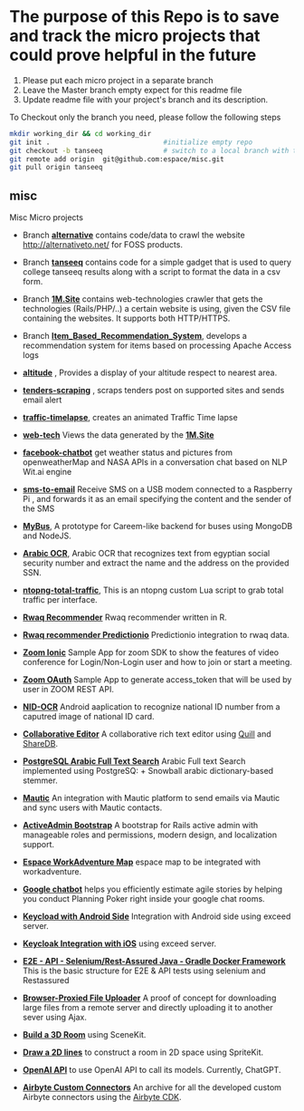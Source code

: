 # The purpose of this Repo is to save and track the micro projects that could prove helpful in the future

1. Please put each micro project in a separate branch
2. Leave the Master branch empty expect for this readme file
3. Update readme file with your project's branch and its description.

To Checkout only the branch you need, please follow the following steps

```bash
mkdir working_dir && cd working_dir
git init .                            #initialize empty repo
git checkout -b tanseeq               # switch to a local branch with the same name to avoid confusion, not necessary though
git remote add origin  git@github.com:espace/misc.git
git pull origin tanseeq
```

## misc

Misc Micro projects

- Branch [**alternative**](https://github.com/espace/misc/tree/alternative) contains code/data to crawl the website <http://alternativeto.net/> for FOSS products.

- Branch [**tanseeq**](https://github.com/espace/misc/tree/tanseeq) contains code for a simple gadget that is used to query college tanseeq results along with a script to format the data in a csv form.

- Branch [**1M.Site**](https://github.com/espace/misc/tree/1M.Site) contains web-technologies crawler that gets the technologies (Rails/PHP/..) a certain website is using, given the CSV file containing the websites. It supports both HTTP/HTTPS.

- Branch [**Item_Based_Recommendation_System**](https://github.com/espace/misc/tree/Item_Based_Recommendation_System), develops a recommendation system for items based on processing Apache Access logs

- [**altitude**](https://github.com/espace/misc/tree/altitude) , Provides a display of your altitude respect to nearest area.

- [**tenders-scraping**](https://github.com/espace/misc/tree/tenders-scraping) , scraps tenders post on supported sites and sends email alert
- [**traffic-timelapse**](https://github.com/espace/misc/tree/traffic-timelapse), creates an animated Traffic Time lapse

- [**web-tech**](https://github.com/espace/misc/tree/web-tech) Views the data generated by the [**1M.Site**](https://github.com/espace/misc/tree/1M.Site)

- [**facebook-chatbot**](https://github.com/espace/misc/tree/Facebook-Chatbot) get weather status and pictures from openweatherMap and NASA APIs in a conversation chat based on NLP Wit.ai engine

- [**sms-to-email**](https://github.com/espace/misc/tree/sms-to-email) Receive SMS on a USB modem connected to a Raspberry Pi , and forwards it as an email specifying the content and the sender of the SMS

- [**MyBus**](https://github.com/espace/misc/tree/mybus), A prototype for Careem-like backend for buses using MongoDB and NodeJS.

- [**Arabic OCR**](https://github.com/espace/misc/tree/arabic_ocr), Arabic OCR that recognizes text from egyptian social security number and extract the name and the address on the provided SSN.

- [**ntopng-total-traffic**](https://github.com/espace/misc/tree/ntopng-total-traffic), This is an ntopng custom Lua script to grab total traffic per interface.

- [**Rwaq Recommender**](https://github.com/espace/misc/tree/rwaq_recommender) Rwaq recommender written in R.

- [**Rwaq recommender Predictionio**](https://github.com/espace/misc/tree/rwaq_recommender_predictionio) Predictionio integration to rwaq data.

- [**Zoom Ionic**](https://github.com/espace/misc/tree/zoom-ionic) Sample App for zoom SDK to show the features of video conference for Login/Non-Login user and how to join or start a meeting.

- [**Zoom OAuth**](https://github.com/espace/misc/tree/zoom-oauth) Sample App to generate access_token that will be used by user in ZOOM REST API.

- [**NID-OCR**](https://github.com/espace/misc/tree/nid-ocr) Android aaplication to recognize national ID number from a caputred image of national ID card.

- [**Collaborative Editor**](https://github.com/espace/misc/tree/collaborative-editor) A collaborative rich text editor using [Quill](https://github.com/quilljs/quill) and [ShareDB](https://github.com/share/sharedb).

- [**PostgreSQL Arabic Full Text Search**](https://github.com/espace/misc/tree/postgres-fts) Arabic Full text Search implemented using PostgreSQ: + Snowball arabic dictionary-based stemmer.

- [**Mautic**](https://github.com/espace/misc/tree/mautic_integration) An integration with Mautic platform to send emails via Mautic and sync users with Mautic contacts.

- [**ActiveAdmin Bootstrap**](https://github.com/espace/misc/tree/activeadmin_bootstrap) A bootstrap for Rails active admin with manageable roles and permissions, modern design, and localization support.

- [**Espace WorkAdventure Map**](https://github.com/espace/misc/tree/workadventure_espace_map) espace map to be integrated with workadventure.

- [**Google chatbot**](https://github.com/espace/misc/tree/google-chatbot) helps you efficiently estimate agile stories by helping you conduct Planning Poker right inside your google chat rooms.

- [**Keycload with Android Side**](https://github.com/espace/misc/tree/branch_keycloak-android-oidc) Integration with Android side using exceed server.

- [**Keycloak Integration with iOS**](https://github.com/espace/misc/tree/keycloak-ios-oidc) using exceed server.

- [**E2E - API - Selenium/Rest-Assured Java - Gradle Docker Framework**](https://github.com/espace/misc/tree/Selenium-Framework-Gradle-Docker) This is the basic structure for E2E & API tests using selenium and Restassured 

- [**Browser-Proxied File Uploader**](https://github.com/espace/misc/tree/proxied-file-upload) A proof of concept for downloading large files from a remote server and directly uploading it to another sever using Ajax.

- [**Build a 3D Room**](https://github.com/espace/misc/tree/3dRoom-SceneKit-ios) using SceneKit.

- [**Draw a 2D lines**](https://github.com/espace/misc/tree/2d-drawing-SpriteKit-ios) to construct a room in 2D space using SpriteKit.

- [**OpenAI API**](https://github.com/espace/misc/tree/openai-api) to use OpenAI API to call its models. Currently, ChatGPT.

- [**Airbyte Custom Connectors**](https://github.com/espace/misc/tree/airbyte-custom-connectors) An archive for all the developed custom Airbyte connectors using the [Airbyte CDK](https://docs.airbyte.com/connector-development/cdk-python/).
